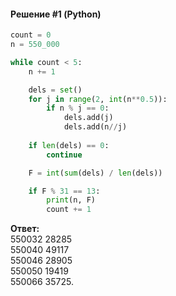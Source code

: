 #### Решение #1 (Python)
```python
count = 0
n = 550_000

while count < 5:
    n += 1

    dels = set()
    for j in range(2, int(n**0.5)):
        if n % j == 0:
            dels.add(j)
            dels.add(n//j)
    
    if len(dels) == 0:
        continue

    F = int(sum(dels) / len(dels))

    if F % 31 == 13:
        print(n, F)
        count += 1
```
**Ответ:**<br>
550032 28285<br>
550040 49117<br>
550046 28905<br>
550050 19419<br>
550066 35725.
